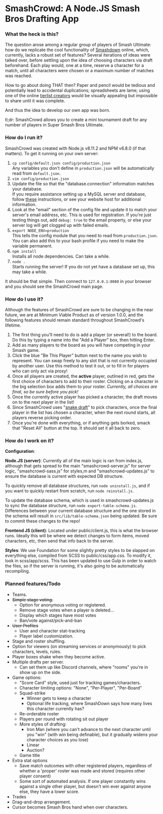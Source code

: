 # SmashCrowd: A Node.JS Smash Bros Drafting App

### What the heck is this?

The question arose among a regular group of players of Smash Ultimate: how do we
replicate the cool functionality of [Smashdown](https://www.ssbwiki.com/Smashdown)
online, which, currently, lacks a robust set of features? Several iterations of
ideas were talked over, before settling upon the idea of choosing characters via
draft beforehand. Each play would, one at a time, reserve a character for a match,
until all characters were chosen or a maximum number of matches was reached.

How to go about doing THAT then? Paper and pencil would be tedious and potentially
lead to accidental duplications; spreadsheets are lame; using one of the online
[tierlist creators](https://ssbworld.com/create/tier-list/ultimate/) would be visually
appealing but impossible to share until it was complete.

And thus the idea to develop our own app was born.

tl;dr: SmashCrowd allows you to create a mini tournament draft for any number of
players in Super Smash Bros Ultimate.

### How do I run it?

SmashCrowd was created with Node.js v8.11.2 and NPM v6.8.0 (if that matters).
To get it running on your own server:

1. `cp config/default.json config/production.json`  
   Any variables you don't define in `production.json` will be automatically
   read from `default.json`.
1. `vim config/production.json`
1. Update the file so that the "database.connection" information matches your database.  
   If you require assistance setting up a MySQL server and database, follow
   [these](https://dev.mysql.com/doc/mysql-getting-started/en/) instructions, or
   see your website host for additional information.
1. Look at the "email" section of the config file and update it to match your
   server's email address, etc. This is used for registration. If you're just
   testing things out, add `debug: true` to the email property, or else your
   server log will get clogged up with failed emails.
1. `export NODE_ENV=production`  
   This tells the config module that you need to read from `production.json`.
   You can also add this to your bash profile if you need to make the variable
   permanent.
1. `npm install`  
   Installs all node dependencies. Can take a while.
1. `node .`  
   Starts running the server! If you do not yet have a database set up, this may
   take a while.

It should be that simple. Then connect to `127.0.0.1:8080` in your browser and
you should see the SmashCrowd main page.

### How do I use it?

Although the features of SmashCrowd are sure to be changing in the near future,
we are at Minimum Viable Product as of version 1.0.0, and the following features
should remain standard throughout SmashCrowd's lifetime.

1. The first thing you'll need to do is add a player (or several!) to the board.
Do this by typing a name into the "Add a Player" box, then hitting Enter.
1. Add as many players to the board as you will have competing in your Smash game.
1. Click the blue "Be This Player" button next to the name you wish to represent.
You can swap freely to any slot that is not currently occupied by another user.
Use this method to test it out, or to fill in for players who can only act via
proxy!
1. Once all players are created, the **active** player, outlined in red, gets
the first choice of characters to add to their roster. Clicking on a character in
the big selection box adds them to your roster. *Currently, all choices are final,
so be sure before you pick!*
1. Once the currently active player has picked a character, the draft moves on to
the next player in the list!
1. Since SmashCrowd uses "[snake draft](https://www.dummies.com/sports/fantasy-sports/fantasy-football/understanding-fantasy-football-snake-and-auction-drafts/)"
to pick characters, once the final player in the list has chosen a character,
when the next round starts, all players reverse picking order.
1. Once you're done with everything, or if anything gets borked, smack that "Reset
All" button at the top. It should set it all back to zero.

### How do I work on it?

**Configuration**:


**Node.JS (server)**:
Currently all of the main logic is ran from index.js, although that gets spread
to the main "smashcrowd-server.js" for server logic, "smashcrowd-sass.js" for styles,m
and "smashcrowd-updates.js" to ensure the database is current with expected DB
structure.

To quickly remove all database structures, run `node uninstall.js`, and if you
want to quickly restart from scratch, run `node reinstall.js`.

To update the database schema, which is used in smashcrowd-updates.js to sync
the database structure, run `node export-table-schema.js`. Differences between
your current database structure and the one stored in the schema will result in
`src/lib/table-schema.json` being updated. Be sure to commit these changes to
the repo!

**Frontend JS (client)**:
Located under public/client.js, this is what the browser runs. Ideally this will
be where we detect changes to form items, moved characters, etc, then send that
info back to the server.

**Styles**:
We use Foundation for some slightly pretty styles to be slapped on everything else,
compiled from SCSS to public/css/app.css. To modify it, look in scss/app/scss.
This has been updated to use Gulp in order to watch the files, so if the server
is running, it's also going to be automatically recompiling.

### Planned features/Todo

* Teams.
* ~~Simple stage voting.~~
  * Option for anonymous voting or registered.
  * Remove stage votes when a player is deleted...
  * Display which stages have most votes
  * Ban/vote against/pick-and-ban
* ~~User Profiles~~
  * User and character stat-tracking
  * Player label customization.
* Stage and roster shuffling.
* Option for viewers (on streaming services or anonymously) to pick characters, levels, rules.
* Player boxes shake when they become active.
* Multiple drafts per server.
  * Can set them up like Discord channels, where "rooms" you're in show up on the side.
* Game options:
  * "Score Card" style, used just for tracking games/characters.
  * Character limiting options: "None", "Per-Player", "Per-Board"
  * Squad-strike
    * Winner gets to keep a character
    * Optional life tracking, where SmashDown says how many lives this character currently has?
  * Re-orderable roster
  * Players per round with rotating sit out player
  * More styles of drafting:
    * Iron Man (where you can't advance to the next character until you "win" (with win being definable), but it gradually widens your character choices as you lose)
    * Linear
    * Auction?
  * Game title
* Extra stat options
  * Save match outcomes with other registered players, regardless of whether a 'proper' roster was made and stored (requires other player consent)
  * Some sort of automated analysis. If one player constantly wins against a single other player, but doesn't win ever against anyone else, they have a lower score.
* Trades
* Drag-and-drop arrangement.
* Cursor becomes Smash Bros hand when over characters.

